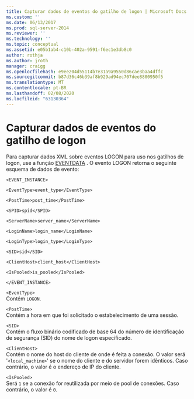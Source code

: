 ```yaml
---
title: Capturar dados de eventos do gatilho de logon | Microsoft Docs
ms.custom: ''
ms.date: 06/13/2017
ms.prod: sql-server-2014
ms.reviewer: ''
ms.technology: ''
ms.topic: conceptual
ms.assetid: e05b1ab4-c10b-402a-9591-f6ec1e3db8c0
author: rothja
ms.author: jroth
manager: craigg
ms.openlocfilehash: e9ee204d55114b7e31a9a9550d86cae3baa4dffc
ms.sourcegitcommit: b87d36c46b39af8b929ad94ec707dee8800950f5
ms.translationtype: MT
ms.contentlocale: pt-BR
ms.lasthandoff: 02/08/2020
ms.locfileid: "63130364"
---
```

# <a name="capture-logon-trigger-event-data"></a>Capturar dados de eventos do gatilho de logon
  Para capturar dados XML sobre eventos LOGON para uso nos gatilhos de logon, use a função [EVENTDATA](/sql/t-sql/functions/eventdata-transact-sql) . O evento LOGON retorna o seguinte esquema de dados de evento:  
  
 `<EVENT_INSTANCE>`  
  
 `<EventType>event_type</EventType>`  
  
 `<PostTime>post_time</PostTime>`  
  
 `<SPID>spid</SPID>`  
  
 `<ServerName>server_name</ServerName>`  
  
 `<LoginName>login_name</LoginName>`  
  
 `<LoginType>login_type</LoginType>`  
  
 `<SID>sid</SID>`  
  
 `<ClientHost>client_host</ClientHost>`  
  
 `<IsPooled>is_pooled</IsPooled>`  
  
 `</EVENT_INSTANCE>`  
  
 `<EventType>`  
 Contém `LOGON`.  
  
 `<PostTime>`  
 Contém a hora em que foi solicitado o estabelecimento de uma sessão.  
  
 `<SID>`  
 Contém o fluxo binário codificado de base 64 do número de identificação de segurança (SID) do nome de logon especificado.  
  
 `<ClientHost>`  
 Contém o nome do host do cliente de onde é feita a conexão. O valor será '`<local_machine>`' se o nome do cliente e do servidor forem idênticos. Caso contrário, o valor é o endereço de IP do cliente.  
  
 `<IsPooled>`  
 Será `1` se a conexão for reutilizada por meio de pool de conexões. Caso contrário, o valor é `0`.  
  
  
